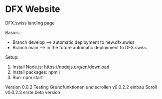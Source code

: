 # DFX Website
DFX.swiss landing page

Basics:
- Branch develop --> automatic deployment to new.dfx.swiss
- Branch main --> in the future automatic deployment to DFX.swiss

Setup:
1. Install Node.js: https://nodejs.org/en/download
1. Install packages: npm i
1. Run: npm start

Version 0.0.2
Testing Grundfunktionen und scrollen
v0.0.2.2 einbau Scroll
v0.0.2.3 erste beta version
